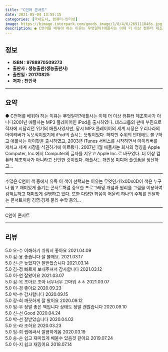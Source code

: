 ```yaml
---
title: "C언어 콘서트"
date: 2021-05-04 13:55:15
categories: [국내도서, 컴퓨터-인터넷]
image: https://bimage.interpark.com/goods_image/1/8/4/6/269111846s.jpg
description: ● C언어를 배워야 하는 이유는 무엇일까?애플사는 이제 더 이상 컴퓨터 제조회사가 아니다2001년 애플사는 MP3 플레이어인 iPod을 출시하였다. 데스크톱의 판매 부진으로 적자에 시달리던 위기의 애플사였지만, 당시 MP3 플레이어의 세계 시장은 우리나라의 아이리버가 독보적이었기에 i
---
```


## **정보**

- **ISBN : 9788970509273**
- **출판사 : 생능출판(생능출판사)**
- **출판일 : 20170825**
- **저자 : 천인국**

------



## **요약**

●  C언어를 배워야 하는 이유는 무엇일까?애플사는 이제 더 이상 컴퓨터 제조회사가 아니다2001년 애플사는 MP3 플레이어인 iPod을 출시하였다. 데스크톱의 판매 부진으로 적자에 시달리던 위기의 애플사였지만, 당시 MP3 플레이어의 세계 시장은 우리나라의 아이리버가 독보적이었기에 iPod의 출시는 뜻밖이었다. 하지만 주위의 반대에도 불구하고 애플사는 아이팟을 출시하였고, 2003년 iTunes 서비스를 시작하면서 아이리버를 제치고 세계 시장을 석권하기에 이르렀다. 2007년 1월 애플사는 회사의 명칭을 Apple Computer, Inc.에서 Computer의 글자를 지우고 Apple Inc.로 바꾸었다. 더 이상 컴퓨터 제조회사가 아니라고 선언한 것이었다. 애플사는 개인용 미디어 플랫폼을 생산하고...

------

수많은 C언어 책 중에서 유독 이 책이 선택되는 이유는 무엇인가?x0Dx0D이 책은 누구나 쉽고 재미있게 즐기는 콘서트처럼 중요한 프로그래밍 개념과 원리를 그림을 이용하여 컴팩트하고 재미있게 설명하고 있다. 또한 다양한 화음이 어울려 하나의 주제를 전달하는 콘서트처럼 경영·경제·물리·수학 등의... 

------


C언어 콘서트 

------


## **리뷰** 

5.0 오-수 이해하기 쉬워서 좋아요 2021.04.09 <br/>5.0 김-용 좋습니다 잘 볼께요. 2021.03.17 <br/>5.0 신-군 늦었지만 잘받았습니다 2021.03.14 <br/>5.0 김-정 빠르게 보내주셔서 감사합니다  2021.03.12 <br/>5.0 이-연 잘왔어요 2021.03.07 <br/>5.0 김-목 조아요 조아 너무너무 고마워 ㅎㅎ  2021.03.07 <br/>5.0 이-경 좋아요 2020.09.23 <br/>5.0 박-수 감사합니다  2020.09.15 <br/>5.0 강-희 깨끗하게 잘 왔어요 2020.09.12 <br/>5.0 임-우 정말 좋은 책입니다 상태도 정말 괜찮습니다 2020.09.10 <br/>5.0 신-선 Good 2020.04.24 <br/>5.0 박-선 잘받았습니다 2020.04.02 <br/>5.0 오-라 조하요 2020.03.23 <br/>5.0 임-희 랩에싸서 깔끔하게옴 2020.03.19 <br/>5.0 송-순 쉽고 재미있게 배울수 있음것 같아요 2019.07.24 <br/>5.0 이-지 쉽고 재밌어요 2018.07.14 <br/>